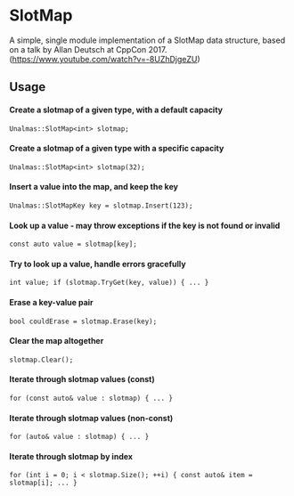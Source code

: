 # SlotMap

A simple, single module implementation of a SlotMap data structure, based on a talk by Allan Deutsch at CppCon 2017. (https://www.youtube.com/watch?v=-8UZhDjgeZU)

## Usage

#### Create a slotmap of a given type, with a default capacity

`Unalmas::SlotMap<int> slotmap;`

#### Create a slotmap of a given type with a specific capacity

`Unalmas::SlotMap<int> slotmap(32);`

#### Insert a value into the map, and keep the key

`Unalmas::SlotMapKey key = slotmap.Insert(123);`

#### Look up a value - may throw exceptions if the key is not found or invalid

`const auto value = slotmap[key];`

#### Try to look up a value, handle errors gracefully

`int value;
if (slotmap.TryGet(key, value)) { ... }`

#### Erase a key-value pair
`bool couldErase = slotmap.Erase(key);`

#### Clear the map altogether
`slotmap.Clear();`

#### Iterate through slotmap values (const)
`for (const auto& value : slotmap) { ... }`

#### Iterate through slotmap values (non-const)
`for (auto& value : slotmap) { ... }`

#### Iterate through slotmap by index
`for (int i = 0; i < slotmap.Size(); ++i)
{
    const auto& item = slotmap[i];
    ...
}`

